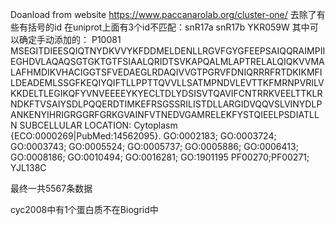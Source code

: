 Doanload from website https://www.paccanarolab.org/cluster-one/
去除了有些有括号的id
在uniprot上面有3个id不匹配：snR17a snR17b YKR059W
其中可以确定手动添加的：
P10081	MSEGITDIEESQIQTNYDKVVYKFDDMELDENLLRGVFGYGFEEPSAIQQRAIMPIIEGHDVLAQAQSGTGKTGTFSIAALQRIDTSVKAPQALMLAPTRELALQIQKVVMALAFHMDIKVHACIGGTSFVEDAEGLRDAQIVVGTPGRVFDNIQRRRFRTDKIKMFILDEADEMLSSGFKEQIYQIFTLLPPTTQVVLLSATMPNDVLEVTTKFMRNPVRILVKKDELTLEGIKQFYVNVEEEEYKYECLTDLYDSISVTQAVIFCNTRRKVEELTTKLRNDKFTVSAIYSDLPQQERDTIMKEFRSGSSRILISTDLLARGIDVQQVSLVINYDLPANKENYIHRIGRGGRFGRKGVAINFVTNEDVGAMRELEKFYSTQIEELPSDIATLLN	SUBCELLULAR LOCATION: Cytoplasm {ECO:0000269|PubMed:14562095}.	GO:0002183; GO:0003724; GO:0003743; GO:0005524; GO:0005737; GO:0005886; GO:0006413; GO:0008186; GO:0010494; GO:0016281; GO:1901195	PF00270;PF00271;			YJL138C

最终一共5567条数据

cyc2008中有1个蛋白质不在Biogrid中